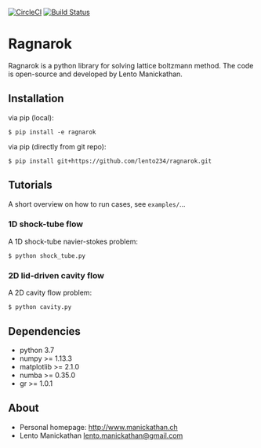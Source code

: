 
[![CircleCI](https://circleci.com/gh/lento234/ragnarok.svg?style=svg)](https://circleci.com/gh/lento234/ragnarok)
[![Build Status](https://travis-ci.com/lento234/ragnarok.svg?branch=master)](https://travis-ci.com/lento234/ragnarok)

# Ragnarok

Ragnarok is a python library for solving lattice boltzmann method. The code is open-source and developed by Lento Manickathan.

## Installation

via pip (local):

```
$ pip install -e ragnarok
```

via pip (directly from git repo):

```
$ pip install git+https://github.com/lento234/ragnarok.git
```

## Tutorials
A short overview on how to run cases, see `examples/`...

### 1D shock-tube flow

A 1D shock-tube navier-stokes problem:

```
$ python shock_tube.py
```

### 2D lid-driven cavity flow

A 2D cavity flow problem:

```
$ python cavity.py
```

## Dependencies

* python 3.7
* numpy >= 1.13.3
* matplotlib >= 2.1.0
* numba >= 0.35.0
* gr >= 1.0.1 


## About

* Personal homepage: <http://www.manickathan.ch>
* Lento Manickathan <lento.manickathan@gmail.com>
